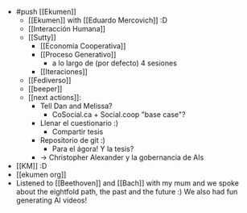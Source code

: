 - #push [[Ekumen]]
  - [[Ekumen]] with [[Eduardo Mercovich]] :D
  - [[Interacción Humana]]
  - [[Sutty]]
    - [[Economía Cooperativa]]
    - [[Proceso Generativo]]
      - a lo largo de (por defecto) 4 sesiones
    - [[Iteraciones]]
  - [[Fediverso]]
  - [[beeper]]
  - [[next actions]]:
    - Tell Dan and Melissa?
      - CoSocial.ca + Social.coop "base case"?
    - Llenar el cuestionario :)
      - Compartir tesis
    - Repositorio de git :)
      - Para el ágora! Y la tesis?
    - -> Christopher Alexander y la gobernancia de AIs
- [[KM]] :D
- [[ekumen org]]
- Listened to [[Beethoven]] and [[Bach]] with my mum and we spoke about the eightfold path, the past and the future :) We also had fun generating AI videos!
